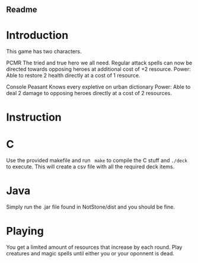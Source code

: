 ## Readme

# Introduction
This game has two characters. 

PCMR 
The tried and true hero we all need. 
Regular attack spells can now be directed towards opposing heroes at additional cost of +2 resource. 
Power: Able to restore 2 health directly at a cost of 1 resource. 

Console Peasant 
Knows every expletive on urban dictionary
Power: Able to deal 2 damage to opposing heroes directly at a cost of 2 resources.


# Instruction

# C
Use the provided makefile and run
``` make``` to compile the C stuff and ```./deck``` to execute. This will create a csv file with all the required deck items. 

# Java

Simply run the .jar file found in NotStone/dist and you should be fine.

# Playing

You get a limited amount of resources that increase by each round. Play creatures and magic spells until either you or your oponnent is dead.

